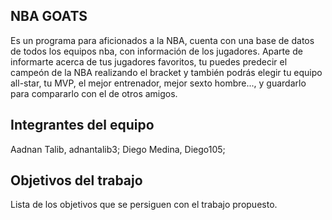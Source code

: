 ## NBA GOATS
Es un programa para aficionados a la NBA, cuenta con una base de datos de todos los equipos nba, con información de los jugadores. Aparte de informarte acerca de tus jugadores favoritos, tu puedes predecir el campeón de la NBA realizando el bracket y también podrás elegir tu equipo all-star, tu MVP, el mejor entrenador, mejor sexto hombre..., y guardarlo para compararlo con el de otros amigos.

## Integrantes del equipo

Aadnan Talib, adnantalib3; 
Diego Medina, Diego105;

## Objetivos del trabajo

Lista de los objetivos que se persiguen con el trabajo propuesto.
